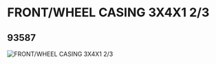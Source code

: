 # FRONT/WHEEL CASING 3X4X1 2/3
## 93587
![FRONT/WHEEL CASING 3X4X1 2/3](https://lc-www-live-s.legocdn.com/media/bricks/5/2/4656765.jpg)